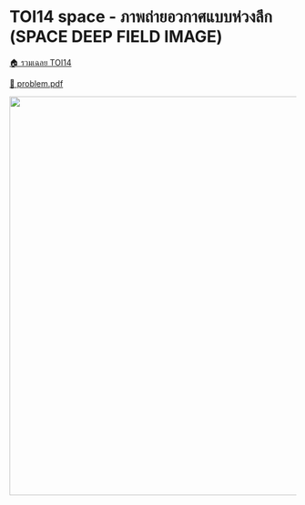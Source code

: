 <!-- @codegen_problem begin -->
# TOI14 space - ภาพถ่ายอวกาศแบบห่วงลึก (SPACE DEEP FIELD IMAGE)

[🏠 รวมเฉลย TOI14](../)

[💎 problem.pdf](./toi14_space_2.pdf)

<img width="700" src="https://github.com/krist7599555/toi/assets/19445033/80c80822-7583-4bcd-a705-dae3eacdee85" />
<!-- @codegen_problem end -->
